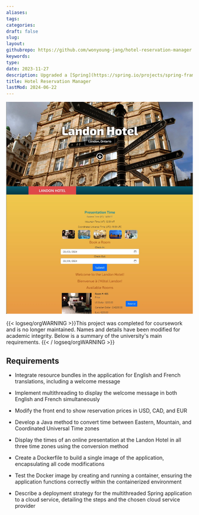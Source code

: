```yaml
---
aliases: 
tags:
categories:
draft: false
slug: 
layout: 
githubrepo: https://github.com/wonyoung-jang/hotel-reservation-manager
keywords: 
type: 
date: 2023-11-27
description: Upgraded a [Spring](https://spring.io/projects/spring-framework) hotel booking app with multilingual, timezone, and currency features. Deployed via [Docker](https://www.docker.com/)
title: Hotel Reservation Manager
lastMod: 2024-06-22
---
```

![🖼 hotel-reservation-manager.webp](/assets/hotel-reservation-manager.webp)

{{< logseq/orgWARNING >}}This project was completed for coursework and is no longer maintained. Names and details have been modified for academic integrity. Below is a summary of the university's main requirements.
{{< / logseq/orgWARNING >}}

## Requirements

  + Integrate resource bundles in the application for English and French translations, including a welcome message

  + Implement multithreading to display the welcome message in both English and French simultaneously

  + Modify the front end to show reservation prices in USD, CAD, and EUR

  + Develop a Java method to convert time between Eastern, Mountain, and Coordinated Universal Time zones

  + Display the times of an online presentation at the Landon Hotel in all three time zones using the conversion method

  + Create a Dockerfile to build a single image of the application, encapsulating all code modifications

  + Test the Docker image by creating and running a container, ensuring the application functions correctly within the containerized environment

  + Describe a deployment strategy for the multithreaded Spring application to a cloud service, detailing the steps and the chosen cloud service provider
